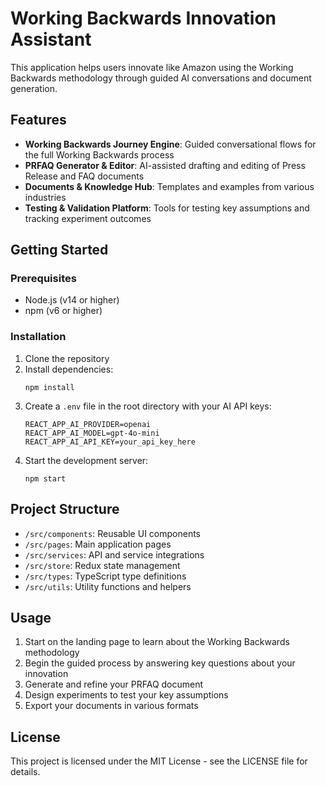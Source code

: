 # Working Backwards Innovation Assistant

This application helps users innovate like Amazon using the Working Backwards methodology through guided AI conversations and document generation.

## Features

- **Working Backwards Journey Engine**: Guided conversational flows for the full Working Backwards process
- **PRFAQ Generator & Editor**: AI-assisted drafting and editing of Press Release and FAQ documents
- **Documents & Knowledge Hub**: Templates and examples from various industries
- **Testing & Validation Platform**: Tools for testing key assumptions and tracking experiment outcomes

## Getting Started

### Prerequisites

- Node.js (v14 or higher)
- npm (v6 or higher)

### Installation

1. Clone the repository
2. Install dependencies:
   ```
   npm install
   ```
3. Create a `.env` file in the root directory with your AI API keys:
   ```
   REACT_APP_AI_PROVIDER=openai
   REACT_APP_AI_MODEL=gpt-4o-mini
   REACT_APP_AI_API_KEY=your_api_key_here
   ```
4. Start the development server:
   ```
   npm start
   ```

## Project Structure

- `/src/components`: Reusable UI components
- `/src/pages`: Main application pages
- `/src/services`: API and service integrations
- `/src/store`: Redux state management
- `/src/types`: TypeScript type definitions
- `/src/utils`: Utility functions and helpers

## Usage

1. Start on the landing page to learn about the Working Backwards methodology
2. Begin the guided process by answering key questions about your innovation
3. Generate and refine your PRFAQ document
4. Design experiments to test your key assumptions
5. Export your documents in various formats

## License

This project is licensed under the MIT License - see the LICENSE file for details.
